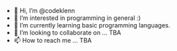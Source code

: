 - 👋 Hi, I’m @codeklenn
- 👀 I’m interested in programming in general :)
- 🌱 I’m currently learning basic programming languages.
- 💞️ I’m looking to collaborate on ... TBA
- 📫 How to reach me ... TBA

<!---
codeklenn/codeklenn is a ✨ special ✨ repository because its `README.md` (this file) appears on your GitHub profile.
You can click the Preview link to take a look at your changes.
--->
